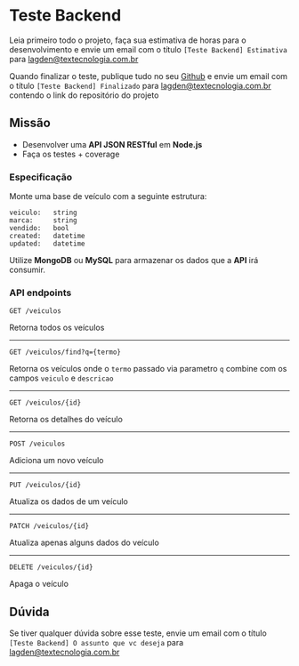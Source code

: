 # Teste Backend

Leia primeiro todo o projeto, faça sua estimativa de horas para o desenvolvimento e envie um email com o
título `[Teste Backend] Estimativa` para lagden@textecnologia.com.br

Quando finalizar o teste, publique tudo no seu [Github](https://github.com) e envie um email com o
título `[Teste Backend] Finalizado` para lagden@textecnologia.com.br contendo o link do repositório do projeto


## Missão

- Desenvolver uma **API JSON RESTful** em **Node.js**
- Faça os testes + coverage


### Especificação

Monte uma base de veículo com a seguinte estrutura:

```
veiculo:   string
marca:     string
vendido:   bool
created:   datetime
updated:   datetime
```

Utilize **MongoDB** ou **MySQL** para armazenar os dados que a **API** irá consumir.


### API endpoints

`GET /veiculos`

Retorna todos os veículos

---

`GET /veiculos/find?q={termo}`

Retorna os veículos onde o `termo` passado via parametro `q` combine com os campos `veiculo` e `descricao`

---

`GET /veiculos/{id}`

Retorna os detalhes do veículo

---

`POST /veiculos`

Adiciona um novo veículo

---

`PUT /veiculos/{id}`

Atualiza os dados de um veículo

---

`PATCH /veiculos/{id}`

Atualiza apenas alguns dados do veículo

---

`DELETE /veiculos/{id}`

Apaga o veículo


## Dúvida

Se tiver qualquer dúvida sobre esse teste, envie um email com o título `[Teste Backend] O assunto que vc deseja` para lagden@textecnologia.com.br
